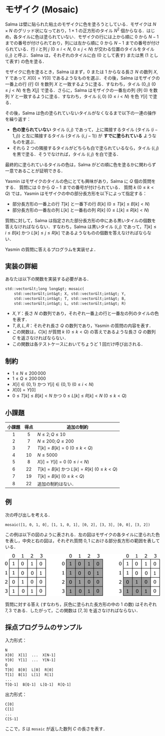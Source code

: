 # モザイク (Mosaic)

Salma は壁に貼られた粘土のモザイクに色を塗ろうとしている．モザイクは $N \times N$ のグリッド状になっており，$1 \times 1$ の正方形のタイル $N^2$ 個からなる．はじめ，各タイルに色は塗られていない．モザイクの行には上から順に $0$ から $N-1$ までの番号が付けられており，列には左から順に $0$ から $N-1$ までの番号が付けられている．行 $i$ と列 $j$ ($0 \leq i < N$, $0 \leq j < N$) が交わる位置のタイルをタイル $(i,j)$ と呼ぶ．Salma は，それぞれのタイルに白 ($0$ として表す) または黒 ($1$ として表す) の色を塗る．

モザイクに色を塗るとき，Salma はまず，$0$ または $1$ からなる長さ $N$ の数列 $X, Y$ であって $X[0] = Y[0]$ であるようなものを選ぶ．その後，Salma はモザイクの一番上の行 (行 $0$) を数列 $X$ と一致するように塗る．すなわち，タイル $(0, j)$ ($0 \leq j < N$) を色 $X[j]$ で塗る．さらに，Salma はモザイクの一番左の列 (列 $0$) を数列 $Y$ と一致するように塗る．すなわち，タイル $(i, 0)$ ($0 \leq i < N$) を色 $Y[i]$ で塗る．

その後，Salma は色の塗られていないタイルがなくなるまで以下の一連の操作を繰り返す：

* **色の塗られていない** タイル $(i,j)$ であって，上に隣接するタイル (タイル $(i-1, j)$) と左に隣接するタイル (タイル $(i, j-1)$) が **すでに塗られている** ようなものを選ぶ．
* それら $2$ つの隣接するタイルがどちらも白で塗られているなら，タイル $(i,j)$ を黒で塗る．そうでなければ，タイル $(i,j)$ を白で塗る．

最終的に塗られているタイルの色は，Salma がどの順に色を塗るかに関わらず一意であることが証明できる．

Yasmin はモザイクのタイルの色にとても興味があり，Salma に $Q$ 個の質問をする．
質問には $0$ から $Q-1$ までの番号が付けられている．
質問 $k$ ($0 \leq k < Q$) では，Yasmin はモザイクの中の部分長方形を以下によって指定する：
* 部分長方形の一番上の行 $T[k]$ と一番下の行 $B[k]$ ($0 \leq T[k] \leq B[k] < N$)
* 部分長方形の一番左の列 $L[k]$ と一番右の列 $R[k]$ ($0 \leq L[k] \leq R[k] < N$)

質問に対して，Salma は指定された部分長方形の中にある黒いタイルの個数を答えなければならない．すなわち，Salma は黒いタイル $(i, j)$ であって，$T[k] \leq i \leq B[k]$ かつ $L[k] \leq j \leq R[k]$ であるようなものの個数を答えなければならない．

Yasmin の質問に答えるプログラムを実装せよ．

## 実装の詳細

あなたは以下の関数を実装する必要がある．

```
std::vector&lt;long long&gt; mosaic(
	std::vector&lt;int&gt; X, std::vector&lt;int&gt; Y,
    std::vector&lt;int&gt; T, std::vector&lt;int&gt; B,
    std::vector&lt;int&gt; L, std::vector&lt;int&gt; R)
```

* $X, Y$：長さ $N$ の数列であり，それぞれ一番上の行と一番左の列のタイルの色を表す．
* $T, B, L, R$：それぞれ長さ $Q$ の数列であり，Yasmin の質問の内容を表す．
* この関数は，$C[k]$ が質問 $k$ ($0 \leq k < Q$) の答えであるような長さ $Q$ の数列 $C$ を返さなければならない．
* この関数は各テストケースにおいてちょうど $1$ 回だけ呼び出される．

## 制約

* $1 \leq N \leq 200\,000$
* $1 \leq Q \leq 200\,000$
* $X[i] \in \{0, 1\}$ かつ $Y[i] \in \{0, 1\}$ ($0 \leq i < N$)
* $X[0] = Y[0]$
* $0 \leq T[k] \leq B[k] < N$ かつ $0 \leq L[k] \leq R[k] < N$ ($0 \leq k < Q$)

## 小課題

| 小課題 | 得点  | 追加の制約 |
| :-----: | :----: | ---------------------- |
| 1       | $5$    | $N \leq 2; Q \leq 10$
| 2       | $7$    | $N \leq 200; Q \leq 200$
| 3       | $7$    | $T[k] = B[k] = 0$ ($0 \leq k < Q$)
| 4       | $10$   | $N \leq 5000$
| 5       | $8$    | $X[i] = Y[i] = 0$ ($0 \leq i < N$)
| 6       | $22$   | $T[k] = B[k]$ かつ $L[k] = R[k]$ ($0 \leq k < Q$)
| 7       | $19$   | $T[k] = B[k]$ ($0 \leq k < Q$)
| 8       | $22$   | 追加の制約はない．

## 例

次の呼び出しを考える．

```
mosaic([1, 0, 1, 0], [1, 1, 0, 1], [0, 2], [3, 3], [0, 0], [3, 2])
```

この例は以下の図のように表される．左の図はモザイクの各タイルに塗られた色を表し，中央と右の図は，それぞれ質問 $0, 1$ における部分長方形の範囲を表している．

![](example.png "550")

質問に対する答え (すなわち，灰色に塗られた長方形の中の $1$ の数) はそれぞれ $7, 3$ である．したがって，この関数は $[7, 3]$ を返さなければならない．

## 採点プログラムのサンプル

入力形式：

```
N
X[0]  X[1]  ...  X[N-1]
Y[0]  Y[1]  ...  Y[N-1]
Q
T[0]  B[0]  L[0]  R[0]
T[1]  B[1]  L[1]  R[1]
...
T[Q-1]  B[Q-1]  L[Q-1]  R[Q-1]
```

出力形式：

```
C[0]
C[1]
...
C[S-1]
```

ここで，$S$ は `mosaic` が返した数列 $C$ の長さを表す．
